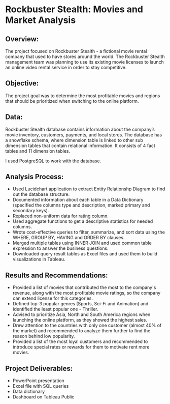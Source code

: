 # Rockbuster Stealth: Movies and Market Analysis
## Overview:
The project focused on Rockbuster Stealth - a fictional movie rental company that used to have stores around the world. 
The Rockbuster Stealth management team was planning to use its existing movie licenses to launch an online video rental service in order to stay competitive. 

## Objective: 
The project goal was to determine the most profitable movies and regions that should be prioritized when switching to the online platform.

## Data:
Rockbuster Stealth database contains information about the company’s movie inventory, customers, payments, and local stores.
The database has a snowflake schema, where dimension table is linked to other sub dimension tables that contain relational information.
It consists of 4 fact tables and 11 dimension tables. 

I used PostgreSQL to work with the database. 

## Analysis Process:
- Used Lucidchart application to extract Entity Relationshp Diagram to find out the database structure.
- Documented information about each table in a Data Dictionary (specified the columns type and description, marked primary and secondary keys).
- Replaced non-uniform data for rating column.
- Used aggregate functions to get a descriptive statistics for needed columns.
- Wrote cost-effective queries to filter, summarize, and sort data using the WHERE, GROUP BY, HAVING and ORDER BY clauses.
- Merged multiple tables using INNER JOIN and used common table expression to answer the business questions.
- Downloaded query result tables as Excel files and used them to build visualizations in Tableau.

## Results and Recommendations:
- Provided a list of movies that contributed the most to the company's revenue, along with the most profitable movie ratings, so the company can extend license for this categories.
- Defined top-3 popular genres (Sports, Sci-Fi and Animation) and identified the least popular one - Thriller.
- Advised to prioritize Asia, North and South America regions when launching the online platform, as they showed the highest sales.
- Drew attention to the countries with only one customer (almost 40% of the market) and recommended to analyze them further to find the reason behind low popularity.
- Provided a list of the most loyal customers and recommended to introduce special rates or rewards for them to motivate rent more movies.

## Project Deliverables:
- PowerPoint presentation
- Excel file with SQL queries
- Data dictionary 
- Dashboard on Tableau Public

